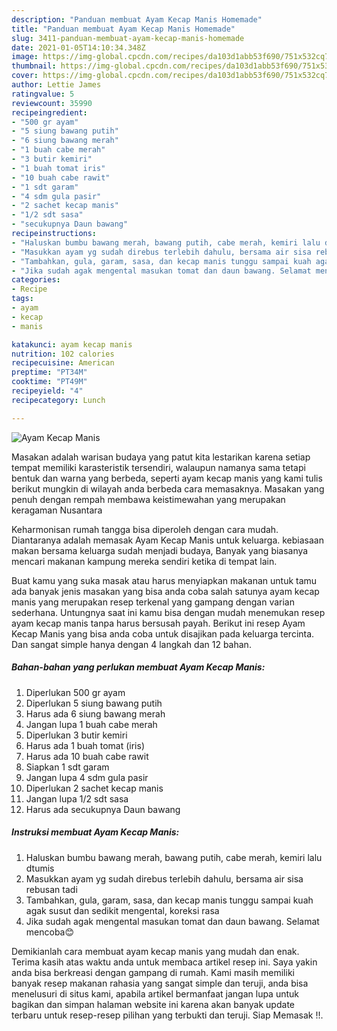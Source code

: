 ```yaml
---
description: "Panduan membuat Ayam Kecap Manis Homemade"
title: "Panduan membuat Ayam Kecap Manis Homemade"
slug: 3411-panduan-membuat-ayam-kecap-manis-homemade
date: 2021-01-05T14:10:34.348Z
image: https://img-global.cpcdn.com/recipes/da103d1abb53f690/751x532cq70/ayam-kecap-manis-foto-resep-utama.jpg
thumbnail: https://img-global.cpcdn.com/recipes/da103d1abb53f690/751x532cq70/ayam-kecap-manis-foto-resep-utama.jpg
cover: https://img-global.cpcdn.com/recipes/da103d1abb53f690/751x532cq70/ayam-kecap-manis-foto-resep-utama.jpg
author: Lettie James
ratingvalue: 5
reviewcount: 35990
recipeingredient:
- "500 gr ayam"
- "5 siung bawang putih"
- "6 siung bawang merah"
- "1 buah cabe merah"
- "3 butir kemiri"
- "1 buah tomat iris"
- "10 buah cabe rawit"
- "1 sdt garam"
- "4 sdm gula pasir"
- "2 sachet kecap manis"
- "1/2 sdt sasa"
- "secukupnya Daun bawang"
recipeinstructions:
- "Haluskan bumbu bawang merah, bawang putih, cabe merah, kemiri lalu dtumis"
- "Masukkan ayam yg sudah direbus terlebih dahulu, bersama air sisa rebusan tadi"
- "Tambahkan, gula, garam, sasa, dan kecap manis tunggu sampai kuah agak susut dan sedikit mengental, koreksi rasa"
- "Jika sudah agak mengental masukan tomat dan daun bawang. Selamat mencoba😊"
categories:
- Recipe
tags:
- ayam
- kecap
- manis

katakunci: ayam kecap manis 
nutrition: 102 calories
recipecuisine: American
preptime: "PT34M"
cooktime: "PT49M"
recipeyield: "4"
recipecategory: Lunch

---
```



![Ayam Kecap Manis](https://img-global.cpcdn.com/recipes/da103d1abb53f690/751x532cq70/ayam-kecap-manis-foto-resep-utama.jpg)

Masakan adalah warisan budaya yang patut kita lestarikan karena setiap tempat memiliki karasteristik tersendiri, walaupun namanya sama tetapi bentuk dan warna yang berbeda, seperti ayam kecap manis yang kami tulis berikut mungkin di wilayah anda berbeda cara memasaknya. Masakan yang penuh dengan rempah membawa keistimewahan yang merupakan keragaman Nusantara



Keharmonisan rumah tangga bisa diperoleh dengan cara mudah. Diantaranya adalah memasak Ayam Kecap Manis untuk keluarga. kebiasaan makan bersama keluarga sudah menjadi budaya, Banyak yang biasanya mencari makanan kampung mereka sendiri ketika di tempat lain.

Buat kamu yang suka masak atau harus menyiapkan makanan untuk tamu ada banyak jenis masakan yang bisa anda coba salah satunya ayam kecap manis yang merupakan resep terkenal yang gampang dengan varian sederhana. Untungnya saat ini kamu bisa dengan mudah menemukan resep ayam kecap manis tanpa harus bersusah payah.
Berikut ini resep Ayam Kecap Manis yang bisa anda coba untuk disajikan pada keluarga tercinta. Dan sangat simple hanya dengan 4 langkah dan 12 bahan.


<!--inarticleads1-->

##### Bahan-bahan yang perlukan membuat Ayam Kecap Manis:

1. Diperlukan 500 gr ayam
1. Diperlukan 5 siung bawang putih
1. Harus ada 6 siung bawang merah
1. Jangan lupa 1 buah cabe merah
1. Diperlukan 3 butir kemiri
1. Harus ada 1 buah tomat (iris)
1. Harus ada 10 buah cabe rawit
1. Siapkan 1 sdt garam
1. Jangan lupa 4 sdm gula pasir
1. Diperlukan 2 sachet kecap manis
1. Jangan lupa 1/2 sdt sasa
1. Harus ada secukupnya Daun bawang




<!--inarticleads2-->

##### Instruksi membuat  Ayam Kecap Manis:

1. Haluskan bumbu bawang merah, bawang putih, cabe merah, kemiri lalu dtumis
1. Masukkan ayam yg sudah direbus terlebih dahulu, bersama air sisa rebusan tadi
1. Tambahkan, gula, garam, sasa, dan kecap manis tunggu sampai kuah agak susut dan sedikit mengental, koreksi rasa
1. Jika sudah agak mengental masukan tomat dan daun bawang. Selamat mencoba😊




Demikianlah cara membuat ayam kecap manis yang mudah dan enak. Terima kasih atas waktu anda untuk membaca artikel resep ini. Saya yakin anda bisa berkreasi dengan gampang di rumah. Kami masih memiliki banyak resep makanan rahasia yang sangat simple dan teruji, anda bisa menelusuri di situs kami, apabila artikel bermanfaat jangan lupa untuk bagikan dan simpan halaman website ini karena akan banyak update terbaru untuk resep-resep pilihan yang terbukti dan teruji. Siap Memasak !!. 
